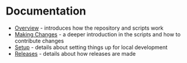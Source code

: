 # Documentation

 - [Overview](./overview.md) - introduces how the repository and scripts work
 - [Making Changes](./making-changes.md) - a deeper introduction in the scripts and how to contribute changes
 - [Setup](./setup.md) - details about setting things up for local development
 - [Releases](./releases.md) - details about how releases are made

